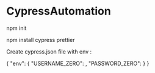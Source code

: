# CypressAutomation

npm init

npm install cypress prettier

Create cypress.json file with env :

{
    "env": {
        "USERNAME_ZERO": <username>,
        "PASSWORD_ZERO": <password>
    }
}
